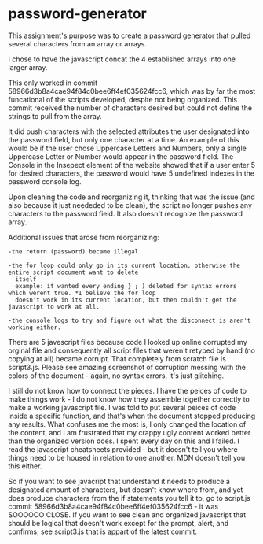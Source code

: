 # password-generator
This assignment's purpose was to create a password generator that
pulled several characters from an array or arrays.

I chose to have the javascript concat the 4 established arrays into one larger array. 
  

This only worked in commit 58966d3b8a4cae94f84c0bee6ff4ef035624fcc6, which was by far 
the most funcational of the scripts developed, despite not being organized.
This commit received the number of characters desired but could not define the
strings to pull from the array. 

It did push characters with the selected attributes the user
designated into the password field, but only one character at a time. An example of this would be
if the user chose Uppercase Letters and Numbers, only a single Uppercase Letter or Number would 
appear in the password field. The Console in the Insepect element of the website showed that if 
a user enter 5 for desired characters, the password would have 5 undefined indexes in the 
password console log.  


Upon cleaning the code and reorganizing it, thinking that was the issue (and also because it just neededed
to be clean), the script no longer pushes any characters to the password field. It also doesn't recognize
the password array.

 Additional issues that arose from reorganizing:

    -the return (password) became illegal
    
    -the for loop could only go in its current location, otherwise the entire script document want to delete
      itself
      example: it wanted every ending } ; ) deleted for syntax errors which werent true. *I believe the for loop
      doesn't work in its current location, but then couldn't get the javascript to work at all.
      
    -the console logs to try and figure out what the disconnect is aren't working either. 
      
There are 5 javescript files because code I looked up online corrupted my orginal file and consequently all script
files that weren't retyped by hand (no copying at all) became corrupt. That completely from scratch file is script3.js.
Please see amazing screenshot of corruption messing with the colors of the document - again, no syntax errors, it's just 
glitching.

I still do not know how to connect the pieces. I have the peices of code to make things work - I do not 
know how they assemble together correctly to make a working javascript file. I was told to put several peices of code
inside a specific function, and that's when the document stopped producing any results. What confuses me the most is, I
  only changed the location of the content, and I am frustrated that my crappy ugly content worked better than the organized 
  version does. I spent every day on this and I failed. I read the javascript cheatsheets provided - but it doesn't tell you 
  where things need to be housed in relation to one another. MDN doesn't tell you this either. 

So if you want to see javacript that understand it needs to produce a designated amount of characters, but doesn't know where
from, and yet does produce characters from the if statements you tell it to, go to script.js commit
58966d3b8a4cae94f84c0bee6ff4ef035624fcc6 - it was SOOOOOO CLOSE.
If you want to see clean and organized javascript that should be logical that doesn't work except for the prompt, alert, and 
confirms, see script3.js that is appart of the latest commit. 
      
